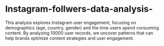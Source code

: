 # Instagram-follwers-data-analysis-
This analysis explores Instagram user engagement, focusing on demographics (age, country, gender) and the time users spend consuming content. By analyzing 10000 user records, we uncover patterns that can help brands optimize content strategies and user engagement.
